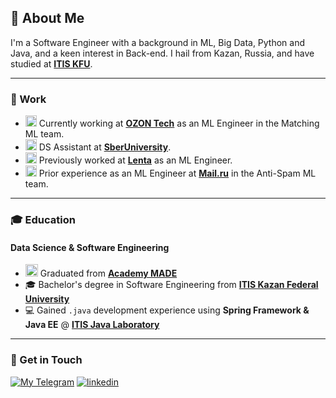 ## 🌱 About Me

I'm a Software Engineer with a background in ML, Big Data, Python and Java, and a keen interest in Back-end. I hail from Kazan, Russia, and have studied at [**ITIS KFU**](https://kpfu.ru/itis/).

---

### 💼 Work

- <a href="https://www.ozon.ru/" target="_blank"><img src='https://sun9-70.userapi.com/impg/YC4KZiaOzXFMhtKWTk856pwJCqwOuTqUb1EUfw/SLcM8LfHXhg.jpg?size=500x500&quality=95&sign=b33f391eab099cff8162eabcb5124564&type=album' width=18></a> Currently working at [**OZON Tech**](https://www.ozon.ru/) as an ML Engineer in the Matching ML team.
- <a href="https://vk.company/en/company/about/" target="_blank"><img src='https://user-images.githubusercontent.com/62756126/158031414-a574f658-7cd7-4ab6-9cb7-1b67b92bc1bd.png' width=18></a> DS Assistant at [**SberUniversity**](https://sberuniversity.ru).
- <a href="https://lenta.com/" target="_blank"><img src='https://upload.wikimedia.org/wikipedia/commons/9/94/ЛЕНТА_лого.jpg' width=18></a> Previously worked at [**Lenta**](https://lenta.com/) as an ML Engineer.
- <a href="https://vk.company/en/company/about/" target="_blank"><img src='https://user-images.githubusercontent.com/62756126/157912247-4e13d707-6e48-4a9e-a6f9-7b63a2e019ac.png' width=18></a> Prior experience as an ML Engineer at [**Mail.ru**](https://corp.mail.ru/en/) in the Anti-Spam ML team.

---

### 🎓 Education

#### Data Science & Software Engineering

- <a href="https://made.mail.ru/" target="_blank"><img src='https://made.mail.ru/static/bc8eaf5c5b77588dbb1a0d1d8b96b4e4.png' width=20></a> Graduated from [**Academy MADE**](https://made.mail.ru/)
- 🎓 Bachelor's degree in Software Engineering from [**ITIS Kazan Federal University**](https://kpfu.ru/itis/)
- 💻 Gained `.java` development experience using **Spring Framework & Java EE** @ [**ITIS Java Laboratory**](https://vk.com/itis_java_lab/)

---

### 📧 Get in Touch

[![My Telegram](https://img.shields.io/badge/telegram-white?&style=for-the-badge&logo=telegram&logoColor=white)](https://t.me/sfnurkaev) 
[![linkedin](https://img.shields.io/badge/linkedin%20-%230077B5.svg?&style=for-the-badge&logo=linkedin&logoColor=white)](https://www.linkedin.com/in/sfnurkaev)
